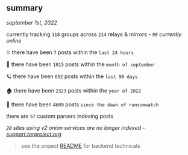 
## summary
_september 1st, 2022_

currently tracking `118` groups across `214` relays & mirrors - _`98` currently online_

⏲ there have been `7` posts within the `last 24 hours`

🦈 there have been `1015` posts within the `month of september`

🪐 there have been `652` posts within the `last 90 days`

🏚 there have been `2323` posts within the `year of 2022`

🦕 there have been `4609` posts `since the dawn of ransomwatch`

there are `57` custom parsers indexing posts

_`20` sites using v2 onion services are no longer indexed - [support.torproject.org](https://support.torproject.org/onionservices/v2-deprecation/)_

> see the project [README](https://github.com/joshhighet/ransomwatch#ransomwatch--) for backend technicals
